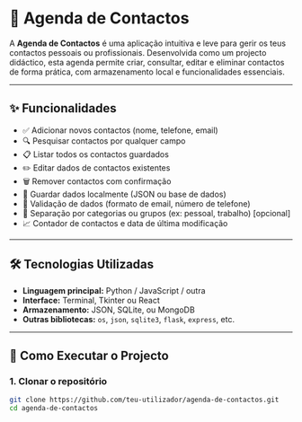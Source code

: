 # 📒 Agenda de Contactos

A **Agenda de Contactos** é uma aplicação intuitiva e leve para gerir os teus contactos pessoais ou profissionais. Desenvolvida como um projecto didáctico, esta agenda permite criar, consultar, editar e eliminar contactos de forma prática, com armazenamento local e funcionalidades essenciais.

---

## ✨ Funcionalidades

- ✅ Adicionar novos contactos (nome, telefone, email)
- 🔍 Pesquisar contactos por qualquer campo
- 📋 Listar todos os contactos guardados
- ✏️ Editar dados de contactos existentes
- 🗑️ Remover contactos com confirmação
- 💾 Guardar dados localmente (JSON ou base de dados)
- 🔐 Validação de dados (formato de email, número de telefone)
- 📂 Separação por categorias ou grupos (ex: pessoal, trabalho) [opcional]
- 📈 Contador de contactos e data de última modificação

---

## 🛠️ Tecnologias Utilizadas

- **Linguagem principal:** Python / JavaScript / outra
- **Interface:** Terminal, Tkinter ou React
- **Armazenamento:** JSON, SQLite, ou MongoDB
- **Outras bibliotecas:** `os`, `json`, `sqlite3`, `flask`, `express`, etc.

---

## 🚀 Como Executar o Projecto

### 1. Clonar o repositório

```bash
git clone https://github.com/teu-utilizador/agenda-de-contactos.git
cd agenda-de-contactos




